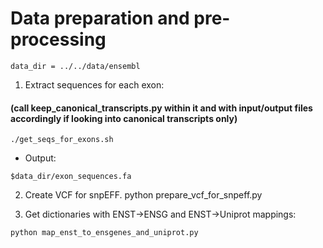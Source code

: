 # Data preparation and pre-processing

`data_dir = ../../data/ensembl`

1. Extract sequences for each exon:
#### (call keep_canonical_transcripts.py within it and with input/output files accordingly if looking into canonical transcripts only)
```
./get_seqs_for_exons.sh   
```

- Output:
```
$data_dir/exon_sequences.fa
```

2. Create VCF for snpEFF.
python prepare_vcf_for_snpeff.py


3. Get dictionaries with ENST->ENSG and ENST->Uniprot mappings:
```
python map_enst_to_ensgenes_and_uniprot.py
```
